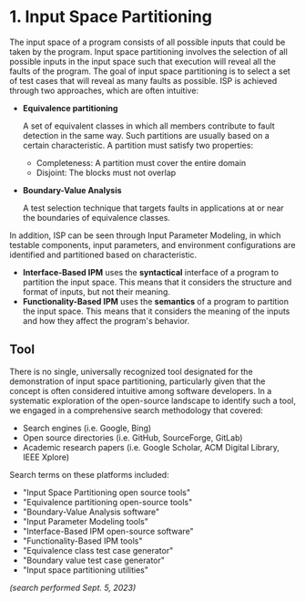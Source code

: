# 1. Input Space Partitioning

The input space of a program consists of all possible inputs that could be taken by the program. Input space partitioning involves the selection of all possible inputs in the input space such that execution will reveal all the faults of the program. The goal of input space partitioning is to select a set of test cases that will reveal as many faults as possible. ISP is achieved through two approaches, which are often intuitive:

*   **Equivalence partitioning**

    A set of equivalent classes in which all members contribute to fault detection in the same way. Such partitions are usually based on a certain characteristic. A partition must satisfy two properties:

    * Completeness: A partition must cover the entire domain
    * Disjoint: The blocks must not overlap
*   **Boundary-Value Analysis**

    A test selection technique that targets faults in applications at or near the boundaries of equivalence classes.

In addition, ISP can be seen through Input Parameter Modeling, in which testable components, input parameters, and environment configurations are identified and partitioned based on characteristic.&#x20;

* **Interface-Based IPM** uses the **syntactical** interface of a program to partition the input space. This means that it considers the structure and format of inputs, but not their meaning.
* **Functionality-Based IPM** uses the **semantics** of a program to partition the input space. This means that it considers the meaning of the inputs and how they affect the program's behavior.

## Tool

There is no single, universally recognized tool designated for the demonstration of input space partitioning, particularly given that the concept is often considered intuitive among software developers. In a systematic exploration of the open-source landscape to identify such a tool, we engaged in a comprehensive search methodology that covered:

* Search engines (i.e. Google, Bing)
* Open source directories (i.e. GitHub, SourceForge, GitLab)
* Academic research papers (i.e. Google Scholar, ACM Digital Library, IEEE Xplore)

Search terms on these platforms included:

* "Input Space Partitioning open source tools"
* "Equivalence partitioning open-source tools"
* "Boundary-Value Analysis software"
* "Input Parameter Modeling tools"
* "Interface-Based IPM open-source software"
* "Functionality-Based IPM tools"
* "Equivalence class test case generator"
* "Boundary value test case generator"
* "Input space partitioning utilities"

_(search performed Sept. 5, 2023)_
